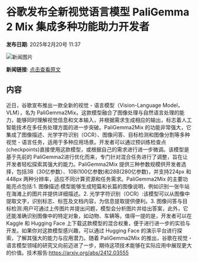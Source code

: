 # 谷歌发布全新视觉语言模型 PaliGemma 2 Mix 集成多种功能助力开发者

**发布日期**: 2025年2月20号 11:37

![新闻图片](https://upload.chinaz.com/2025/0220/6387564817678580417536477.png)

**新闻链接**: [点击查看原文](https://www.aibase.com/zh/news/15551)

## 内容

近日，谷歌宣布推出一款全新的视觉 - 语言模型（Vision-Language Model， VLM），名为 PaliGemma2Mix。这款模型融合了图像处理与自然语言处理的能力，能够同时理解视觉信息和文本输入，并根据需求生成相应的输出，标志着人工智能技术在多任务处理方面的进一步突破。PaliGemma2Mix 的功能非常强大，它集成了图像描述、光学字符识别（OCR）、图像问答、目标检测和图像分割等多种视觉 - 语言任务，适用于多种应用场景。开发者可以通过预训练检查点(checkpoints)直接使用这款模型，或根据自己的需求进行进一步微调。该模型是基于先前的 PaliGemma2进行优化而来，专门针对混合任务进行了调整，旨在让开发者轻松探索其强大的能力。PaliGemma2Mix 提供三种参数规模供开发者选择，包括3B（30亿参数）、10B(100亿参数)和28B(280亿参数)，并支持224px 和448px 两种分辨率，适应不同计算资源和任务需求。PaliGemma2Mix 的主要功能亮点包括:1. 图像描述:模型能够生成短篇和长篇的图像说明，例如识别一张牛站在海滩上的图片并提供详细描述。2. 光学字符识别（OCR）:该模型可以从图像中提取文字，识别标志、标签及文档内容，为信息提取提供便利。3. 图像问答与目标检测:用户可通过上传图片并提出问题，模型会分析图片并给出答案，此外，它还能准确识别图像中的特定对象，如动物、车辆等。值得一提的是，开发者可以在 Kaggle 和 Hugging Face 上下载这款模型的混合权重，便于进行进一步的实验与开发。如果你对这款模型感兴趣，可以通过 Hugging Face 的演示平台进行探索，了解其强大的能力与应用潜力。随着 PaliGemma2Mix 的推出，谷歌在视觉 - 语言模型领域的研究又向前迈进了一步，期待这项技术能够在实际应用中展现更大的价值。技术报告:https://arxiv.org/abs/2412.03555
